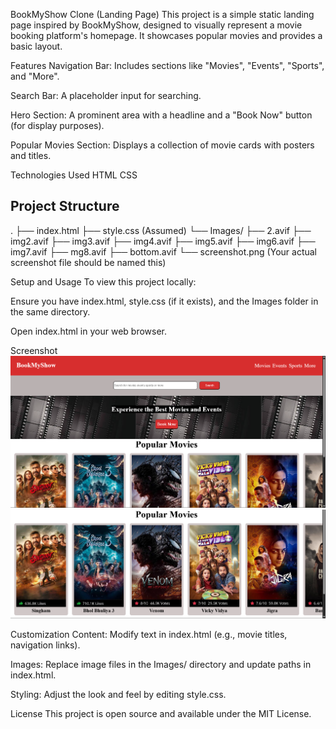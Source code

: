 BookMyShow Clone (Landing Page)
This project is a simple static landing page inspired by BookMyShow, designed to visually represent a movie booking platform's homepage. It showcases popular movies and provides a basic layout.

Features
Navigation Bar: Includes sections like "Movies", "Events", "Sports", and "More".

Search Bar: A placeholder input for searching.

Hero Section: A prominent area with a headline and a "Book Now" button (for display purposes).

Popular Movies Section: Displays a collection of movie cards with posters and titles.

Technologies Used
HTML
CSS

## Project Structure

.
├── index.html
├── style.css (Assumed)
└── Images/
    ├── 2.avif
    ├── img2.avif
    ├── img3.avif
    ├── img4.avif
    ├── img5.avif
    ├── img6.avif
    ├── img7.avif
    ├── mg8.avif
    ├── bottom.avif
    └── screenshot.png (Your actual screenshot file should be named this)

Setup and Usage
To view this project locally:

Ensure you have index.html, style.css (if it exists), and the Images folder in the same directory.

Open index.html in your web browser.

Screenshot
![Screenshot 1](./Images/Screenshot%202025-07-20%20182014.png)
![Screenshot 2](./Images/Screenshot%202025-07-20%20182024.png)


Customization
Content: Modify text in index.html (e.g., movie titles, navigation links).

Images: Replace image files in the Images/ directory and update paths in index.html.

Styling: Adjust the look and feel by editing style.css.

License
This project is open source and available under the MIT License.
